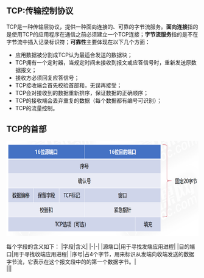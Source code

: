 ## TCP:传输控制协议
TCP是一种传输层协议，提供一种面向连接的、可靠的字节流服务。**面向连接**指的是使用TCP的应用程序在通信之前必须建立一个TCP连接；**字节流服务**指的是不在字节流中插入记录标识符；**可靠性**主要体现在以下几个方面：
- 应用数据被分割成TCP认为最适合发送的数据块；
- TCP拥有一个定时器，当规定时间未接收到报文或应答信号时，重新发送原数据报文；
- 接收方必须回复应答信号；
- TCP接收端会首先校验首部和，无误再接受；
- TCP会对接收到的数据重新排序，保证数据的正确顺序；
- TCP的接收端会丢弃重复的数据（每个数据都有编号可识别）；
- TCP的流量控制。

## TCP的首部
<div align=left><img width="550" height="250" src="./images/TCP首部.PNG"/></div>

每个字段的含义如下：
|字段|含义|
|-|-|
|源端口|用于寻找发端应用进程|
|目的端口|用于寻找收端应用进程|
|序号|占4个字节，用来标识从发端向收端发送的数据字节流，它表示在这个报文段中的的第一个数据字节。|  
|||

